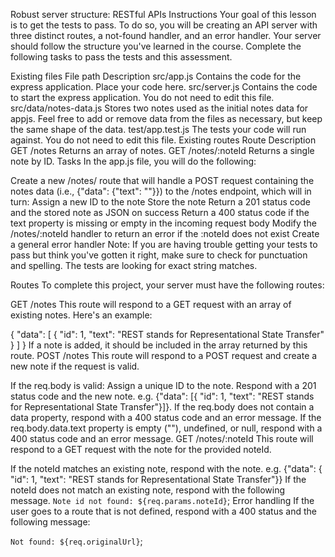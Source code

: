 Robust server structure: RESTful APIs
Instructions
Your goal of this lesson is to get the tests to pass. To do so, you will be creating an API server with three distinct routes, a not-found handler, and an error handler.
Your server should follow the structure you've learned in the course. Complete the following tasks to pass the tests and this assessment.

Existing files
File path	Description
src/app.js	Contains the code for the express application. Place your code here.
src/server.js	Contains the code to start the express application. You do not need to edit this file.
src/data/notes-data.js	Stores two notes used as the initial notes data for appjs. Feel free to add or remove data from the files as necessary, but keep the same shape of the data.
test/app.test.js	The tests your code will run against. You do not need to edit this file.
Existing routes
Route	Description
GET /notes	Returns an array of notes.
GET /notes/:noteId	Returns a single note by ID.
Tasks
In the app.js file, you will do the following:

Create a new /notes/ route that will handle a POST request containing the notes data (i.e., {"data": {"text": "<note-text-here>"}}) to the /notes endpoint, which will in turn:
Assign a new ID to the note
Store the note
Return a 201 status code and the stored note as JSON on success
Return a 400 status code if the text property is missing or empty in the incoming request body
Modify the /notes/:noteId handler to return an error if the :noteId does not exist
Create a general error handler
Note: If you are having trouble getting your tests to pass but think you've gotten it right, make sure to check for punctuation and spelling. The tests are looking for exact string matches.

Routes
To complete this project, your server must have the following routes:

GET /notes
This route will respond to a GET request with an array of existing notes. Here's an example:

{
  "data": [
    { "id": 1, "text": "REST stands for Representational State Transfer" }
  ]
}
If a note is added, it should be included in the array returned by this route.
POST /notes
This route will respond to a POST request and create a new note if the request is valid.

If the req.body is valid:
Assign a unique ID to the note.
Respond with a 201 status code and the new note. e.g. {"data": [{ "id": 1, "text": "REST stands for Representational State Transfer"}]}.
If the req.body does not contain a data property, respond with a 400 status code and an error message.
If the req.body.data.text property is empty (""), undefined, or null, respond with a 400 status code and an error message.
GET /notes/:noteId
This route will respond to a GET request with the note for the provided noteId.

If the noteId matches an existing note, respond with the note. e.g. {"data": { "id": 1, "text": "REST stands for Representational State Transfer"}}
If the noteId does not match an existing note, respond with the following message.
`Note id not found: ${req.params.noteId}`;
Error handling
If the user goes to a route that is not defined, respond with a 400 status and the following message:

`Not found: ${req.originalUrl}`;
